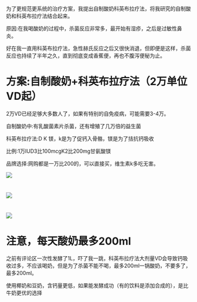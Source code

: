为了更规范更系统的治疗方案，我提出自制酸奶科英布拉疗法，将我研究的自制酸奶和科英布拉疗法结合起来。

原因:在我喝酸奶的过程中，杀菌反应非常多，最开始有湿疹，之后是过敏性鼻炎。

好在我一直用科英布拉疗法，急性赫氏反应之后又很快消退，但即便是这样，杀菌反应也持续了半年之久，直到彻底变成香蕉便，再也不腹泻便秘为止。

# 方案:自制酸奶+科英布拉疗法（2万单位VD起）

2万VD已经足够大多数人了，如果有特别的自免疫病，可能需要3-4万。

自制酸奶中:有乳酸菌素片杀菌，还有增殖了几万倍的益生菌

科英布拉疗法:D K 镁，k是为了促钙入骨骼，镁是为了拮抗钙吸收

比例:1万IUD3比100mcgK2比200mg甘氨酸镁

品牌选择:网购都是一万比200的，可以直接买，维生素k多吃无害。

![](https://pic1.zhimg.com/v2-85568bfad15d67262c48d6572ee1e76e_720w.jpg?source=d16d100b)

#

![](https://picx.zhimg.com/v2-b40b795c313b4760a23921f2a38f0a2d_720w.jpg?source=d16d100b)

#

![](https://picx.zhimg.com/v2-7bb3d08292acf076e78fe9d1d318b55a_720w.jpg?source=d16d100b)

# 注意，每天酸奶最多200ml

之前有评论区一次性发酵了1L，吓了我一跳，科英布拉疗法大剂量VD会导致钙吸收过多，不应该喝奶，但是为了杀菌不能不喝，最多200ml一锅酸奶，不要多了，最多200ml。

使用椰奶和豆奶，含钙量更低，如果能发酵成功（有的饮料是添加合成的），是比牛奶更优的选择
